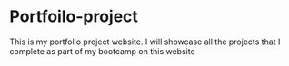 # Portfoilo-project
This is my portfolio project website. I will showcase all the projects that I complete as part of my bootcamp on this website
